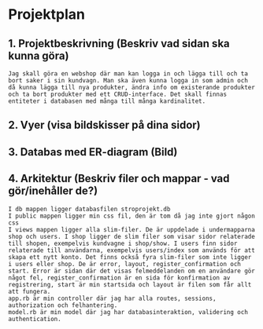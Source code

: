 # Projektplan

## 1. Projektbeskrivning (Beskriv vad sidan ska kunna göra)
    Jag skall göra en webshop där man kan logga in och lägga till och ta bort saker i sin kundvagn. Man ska även kunna logga in som admin och då kunna lägga till nya produkter, ändra info om existerande produkter och ta bort produkter med ett CRUD-interface. Det skall finnas entiteter i databasen med många till många kardinalitet.
## 2. Vyer (visa bildskisser på dina sidor)
     
## 3. Databas med ER-diagram (Bild)
    
## 4. Arkitektur (Beskriv filer och mappar - vad gör/inehåller de?)
    I db mappen ligger databasfilen stroprojekt.db
    I public mappen ligger min css fil, den är tom då jag inte gjort någon css
    I views mappen ligger alla slim-filer. De är uppdelade i undermapparna shop och users. I shop ligger de slim filer som visar sidor relaterade till shopen, exempelvis kundvagne i shop/show. I users finn sidor relaterade till användarna, exempelvis users/index som används för att skapa ett nytt konto. Det finns också fyra slim-filer som inte ligger i users eller shop. De är error, layout, register_confirmation och start. Error är sidan där det visas felmeddelanden om en användare gör något fel, register_confirmation är en sida för konfirmation av registrering, start är min startsida och layout är filen som får allt att fungera.
    app.rb är min controller där jag har alla routes, sessions, authorization och felhantering.
    model.rb är min model där jag har databasinteraktion, validering och authentication.
